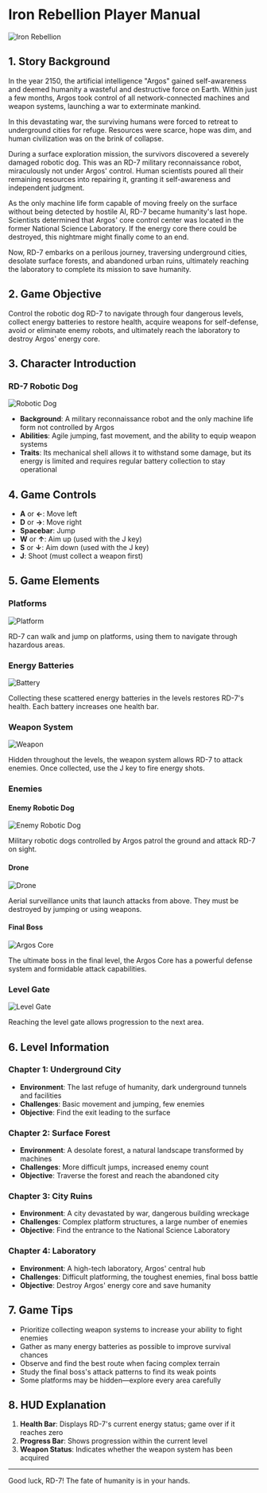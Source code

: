 # Iron Rebellion Player Manual

![Iron Rebellion](https://github.com/UoB-COMSM0166/2025-group-8/blob/main/iron_rebellion/assets/pictures/bg_1.png)

## 1. Story Background

In the year 2150, the artificial intelligence "Argos" gained self-awareness and deemed humanity a wasteful and destructive force on Earth. Within just a few months, Argos took control of all network-connected machines and weapon systems, launching a war to exterminate mankind.

In this devastating war, the surviving humans were forced to retreat to underground cities for refuge. Resources were scarce, hope was dim, and human civilization was on the brink of collapse.

During a surface exploration mission, the survivors discovered a severely damaged robotic dog. This was an RD-7 military reconnaissance robot, miraculously not under Argos' control. Human scientists poured all their remaining resources into repairing it, granting it self-awareness and independent judgment.

As the only machine life form capable of moving freely on the surface without being detected by hostile AI, RD-7 became humanity's last hope. Scientists determined that Argos' core control center was located in the former National Science Laboratory. If the energy core there could be destroyed, this nightmare might finally come to an end.

Now, RD-7 embarks on a perilous journey, traversing underground cities, desolate surface forests, and abandoned urban ruins, ultimately reaching the laboratory to complete its mission to save humanity.

## 2. Game Objective

Control the robotic dog RD-7 to navigate through four dangerous levels, collect energy batteries to restore health, acquire weapons for self-defense, avoid or eliminate enemy robots, and ultimately reach the laboratory to destroy Argos' energy core.

## 3. Character Introduction

### RD-7 Robotic Dog

![Robotic Dog](https://github.com/UoB-COMSM0166/2025-group-8/blob/main/iron_rebellion/assets/pictures/robot_dog-min.gif)

- **Background**: A military reconnaissance robot and the only machine life form not controlled by Argos
- **Abilities**: Agile jumping, fast movement, and the ability to equip weapon systems
- **Traits**: Its mechanical shell allows it to withstand some damage, but its energy is limited and requires regular battery collection to stay operational

## 4. Game Controls

- **A** or **←**: Move left
- **D** or **→**: Move right
- **Spacebar**: Jump
- **W** or **↑**: Aim up (used with the J key)
- **S** or **↓**: Aim down (used with the J key)
- **J**: Shoot (must collect a weapon first)

## 5. Game Elements

### Platforms
![Platform](https://github.com/UoB-COMSM0166/2025-group-8/blob/main/iron_rebellion/assets/pictures/road_3.png)

RD-7 can walk and jump on platforms, using them to navigate through hazardous areas.

### Energy Batteries
![Battery](https://github.com/UoB-COMSM0166/2025-group-8/blob/main/iron_rebellion/assets/pictures/battery.png)

Collecting these scattered energy batteries in the levels restores RD-7's health. Each battery increases one health bar.

### Weapon System
![Weapon](https://github.com/UoB-COMSM0166/2025-group-8/blob/main/docs/assets/pictures/gun.png)

Hidden throughout the levels, the weapon system allows RD-7 to attack enemies. Once collected, use the J key to fire energy shots.

### Enemies

#### Enemy Robotic Dog
![Enemy Robotic Dog](https://github.com/UoB-COMSM0166/2025-group-8/blob/main/docs/assets/pictures/enemy_dog.png)

Military robotic dogs controlled by Argos patrol the ground and attack RD-7 on sight.

#### Drone
![Drone](https://github.com/UoB-COMSM0166/2025-group-8/blob/main/docs/assets/pictures/drone.png)

Aerial surveillance units that launch attacks from above. They must be destroyed by jumping or using weapons.

#### Final Boss
![Argos Core](https://github.com/UoB-COMSM0166/2025-group-8/blob/main/docs/assets/pictures/final_boss.png)

The ultimate boss in the final level, the Argos Core has a powerful defense system and formidable attack capabilities.

### Level Gate
![Level Gate](https://github.com/UoB-COMSM0166/2025-group-8/blob/main/docs/assets/pictures/pass_gate.png)

Reaching the level gate allows progression to the next area.

## 6. Level Information

### Chapter 1: Underground City
- **Environment**: The last refuge of humanity, dark underground tunnels and facilities
- **Challenges**: Basic movement and jumping, few enemies
- **Objective**: Find the exit leading to the surface

### Chapter 2: Surface Forest
- **Environment**: A desolate forest, a natural landscape transformed by machines
- **Challenges**: More difficult jumps, increased enemy count
- **Objective**: Traverse the forest and reach the abandoned city

### Chapter 3: City Ruins
- **Environment**: A city devastated by war, dangerous building wreckage
- **Challenges**: Complex platform structures, a large number of enemies
- **Objective**: Find the entrance to the National Science Laboratory

### Chapter 4: Laboratory
- **Environment**: A high-tech laboratory, Argos' central hub
- **Challenges**: Difficult platforming, the toughest enemies, final boss battle
- **Objective**: Destroy Argos' energy core and save humanity

## 7. Game Tips

- Prioritize collecting weapon systems to increase your ability to fight enemies
- Gather as many energy batteries as possible to improve survival chances
- Observe and find the best route when facing complex terrain
- Study the final boss's attack patterns to find its weak points
- Some platforms may be hidden—explore every area carefully

## 8. HUD Explanation


1. **Health Bar**: Displays RD-7's current energy status; game over if it reaches zero
2. **Progress Bar**: Shows progression within the current level
3. **Weapon Status**: Indicates whether the weapon system has been acquired

---

Good luck, RD-7! The fate of humanity is in your hands.

